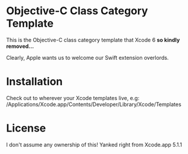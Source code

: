 # Objective-C Class Category Template

This is the Objective-C class category template that Xcode 6 **so kindly removed...**

Clearly, Apple wants us to welcome our Swift extension overlords.

# Installation

Check out to wherever your Xcode templates live, e.g:
/Applications/Xcode.app/Contents/Developer/Library/Xcode/Templates

# License

I don't assume any ownership of this! Yanked right from Xcode.app 5.1.1
